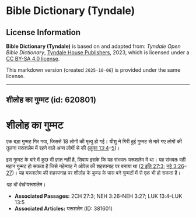 # Bible Dictionary (Tyndale)

## License Information

**Bible Dictionary (Tyndale)** is based on and adapted from: _Tyndale Open Bible Dictionary_, [Tyndale House Publishers](https://tyndaleopenresources.com/), 2023, which is licensed under a [CC BY-SA 4.0 license](https://creativecommons.org/licenses/by-sa/4.0/legalcode.en).

This markdown version (created `2025-10-06`) is provided under the same license.



--------------------------------

## शीलोह का गुम्मट (id: 620801)

शीलोह का गुम्मट
===============

एक बड़ा गुम्मट गिर गया, जिससे 18 लोगों की मृत्यु हो गई। यीशु ने गिरी हुई गुम्मट से मारे गए लोगों की तुलना यरूशलेम में रहने वाले अन्य लोगों से की ([लूका 13:4](https://ref.ly/Luke13:4-Luke13:5)–[5](https://ref.ly/Luke13:4-Luke13:5))।

इस गुम्मट के बारे में कुछ भी ज्ञात नहीं है, सिवाय इसके कि यह संभवतः यरूशलेम में था। यह संभवतः वही महान गुम्मट हो सकता है जिसे नहेम्याह ने ओपेल की शहरपनाह पर बनाया था ([2 इति 27:3](https://ref.ly/2Chr27:3); [नहे 3:26](https://ref.ly/Neh3:26-Neh3:27)–[27](https://ref.ly/Neh3:26-Neh3:27))। यह यरूशलेम की शहरपनाह पर शीलोह के कुण्ड के पास बने गुम्मटों में से एक भी हो सकता है।

*यह भी देखें* यरूशलेम।

* **Associated Passages:** 2CH 27:3; NEH 3:26–NEH 3:27; LUK 13:4–LUK 13:5
* **Associated Articles:** यरूशलेम (ID: 381601)

